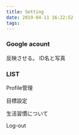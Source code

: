 ```yaml
---
title: Setting
date: 2019-04-11 16:22:52
tags:
---
```


### Google acount
反映させる。
ID名と写真

### LIST
Profile管理

目標設定

生活習慣について

Log-out